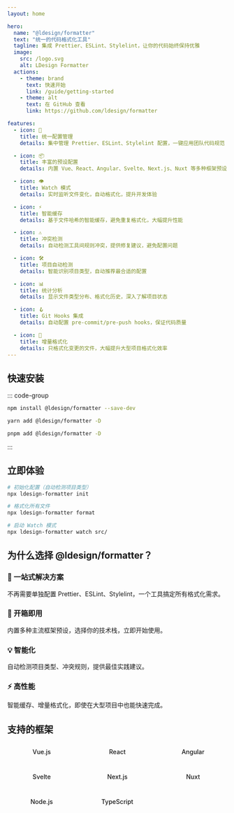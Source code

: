 ```yaml
---
layout: home

hero:
  name: "@ldesign/formatter"
  text: "统一的代码格式化工具"
  tagline: 集成 Prettier、ESLint、Stylelint，让你的代码始终保持优雅
  image:
    src: /logo.svg
    alt: LDesign Formatter
  actions:
    - theme: brand
      text: 快速开始
      link: /guide/getting-started
    - theme: alt
      text: 在 GitHub 查看
      link: https://github.com/ldesign/formatter

features:
  - icon: 🎨
    title: 统一配置管理
    details: 集中管理 Prettier、ESLint、Stylelint 配置，一键应用团队代码规范

  - icon: 📦
    title: 丰富的预设配置
    details: 内置 Vue、React、Angular、Svelte、Next.js、Nuxt 等多种框架预设

  - icon: 👁️
    title: Watch 模式
    details: 实时监听文件变化，自动格式化，提升开发体验

  - icon: ⚡
    title: 智能缓存
    details: 基于文件哈希的智能缓存，避免重复格式化，大幅提升性能

  - icon: ⚠️
    title: 冲突检测
    details: 自动检测工具间规则冲突，提供修复建议，避免配置问题

  - icon: 🛠️
    title: 项目自动检测
    details: 智能识别项目类型，自动推荐最合适的配置

  - icon: 📊
    title: 统计分析
    details: 显示文件类型分布、格式化历史，深入了解项目状态

  - icon: 🪝
    title: Git Hooks 集成
    details: 自动配置 pre-commit/pre-push hooks，保证代码质量

  - icon: 🔄
    title: 增量格式化
    details: 只格式化变更的文件，大幅提升大型项目格式化效率
---
```


## 快速安装

::: code-group

```bash [npm]
npm install @ldesign/formatter --save-dev
```

```bash [yarn]
yarn add @ldesign/formatter -D
```

```bash [pnpm]
pnpm add @ldesign/formatter -D
```

:::

## 立即体验

```bash
# 初始化配置（自动检测项目类型）
npx ldesign-formatter init

# 格式化所有文件
npx ldesign-formatter format

# 启动 Watch 模式
npx ldesign-formatter watch src/
```

## 为什么选择 @ldesign/formatter？

### 🎯 一站式解决方案

不再需要单独配置 Prettier、ESLint、Stylelint，一个工具搞定所有格式化需求。

### 🚀 开箱即用

内置多种主流框架预设，选择你的技术栈，立即开始使用。

### 💡 智能化

自动检测项目类型、冲突规则，提供最佳实践建议。

### ⚡ 高性能

智能缓存、增量格式化，即使在大型项目中也能快速完成。

## 支持的框架

<div class="framework-grid">
  <div class="framework-item">Vue.js</div>
  <div class="framework-item">React</div>
  <div class="framework-item">Angular</div>
  <div class="framework-item">Svelte</div>
  <div class="framework-item">Next.js</div>
  <div class="framework-item">Nuxt</div>
  <div class="framework-item">Node.js</div>
  <div class="framework-item">TypeScript</div>
</div>

<style>
.framework-grid {
  display: grid;
  grid-template-columns: repeat(auto-fit, minmax(120px, 1fr));
  gap: 1rem;
  margin-top: 1rem;
}

.framework-item {
  padding: 0.75rem 1rem;
  background: var(--vp-c-bg-soft);
  border: 1px solid var(--vp-c-divider);
  border-radius: 8px;
  text-align: center;
  font-weight: 500;
}
</style>
